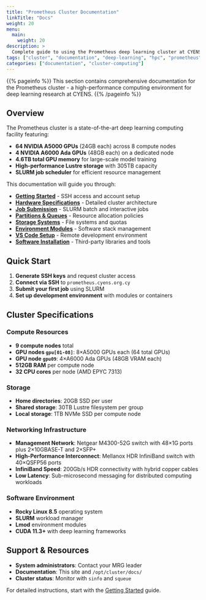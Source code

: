 ```yaml
---
title: "Prometheus Cluster Documentation"
linkTitle: "Docs"
weight: 20
menu:
  main:
    weight: 20
description: >
  Complete guide to using the Prometheus deep learning cluster at CYENS
tags: ["cluster", "documentation", "deep-learning", "hpc", "prometheus", "gpu-computing"]
categories: ["documentation", "cluster-computing"]
---
```


{{% pageinfo %}}
This section contains comprehensive documentation for the Prometheus cluster - a high-performance computing environment for deep learning research at CYENS.
{{% /pageinfo %}}

## Overview

The Prometheus cluster is a state-of-the-art deep learning computing facility featuring:

- **64 NVIDIA A5000 GPUs** (24GB each) across 8 compute nodes
- **4 NVIDIA A6000 Ada GPUs** (48GB each) on a dedicated node
- **4.6TB total GPU memory** for large-scale model training
- **High-performance Lustre storage** with 305TB capacity
- **SLURM job scheduler** for efficient resource management

This documentation will guide you through:

- **[Getting Started](getting-started/)** - SSH access and account setup
- **[Hardware Specifications](hardware/)** - Detailed cluster architecture
- **[Job Submission](job-submission/)** - SLURM batch and interactive jobs
- **[Partitions & Queues](partitions/)** - Resource allocation policies
- **[Storage Systems](storage/)** - File systems and quotas
- **[Environment Modules](modules/)** - Software stack management
- **[VS Code Setup](vscode/)** - Remote development environment
- **[Software Installation](software/)** - Third-party libraries and tools

## Quick Start

1. **Generate SSH keys** and request cluster access
2. **Connect via SSH** to `prometheus.cyens.org.cy`
3. **Submit your first job** using SLURM
4. **Set up development environment** with modules or containers

## Cluster Specifications

### Compute Resources
- **9 compute nodes** total
- **GPU nodes `gpu[01-08]`**: 8×A5000 GPUs each (64 total GPUs)
- **GPU node `gpu09`**: 4×A6000 Ada GPUs (48GB VRAM each)
- **512GB RAM** per compute node
- **32 CPU cores** per node (AMD EPYC 7313)

### Storage
- **Home directories**: 20GB SSD per user
- **Shared storage**: 30TB Lustre filesystem per group
- **Local storage**: 1TB NVMe SSD per compute node

### Networking Infrastructure
- **Management Network**: Netgear M4300-52G switch with 48×1G ports plus 2×10GBASE-T and 2×SFP+
- **High-Performance Interconnect**: Mellanox HDR InfiniBand switch with 40×QSFP56 ports
- **InfiniBand Speed**: 200Gb/s HDR connectivity with hybrid copper cables
- **Low Latency**: Sub-microsecond messaging for distributed computing workloads

### Software Environment
- **Rocky Linux 8.5** operating system
- **SLURM** workload manager
- **Lmod** environment modules
- **CUDA 11.3+** with deep learning frameworks

## Support & Resources

- **System administrators**: Contact your MRG leader
- **Documentation**: This site and `/opt/cluster/docs/`
- **Cluster status**: Monitor with `sinfo` and `squeue`

For detailed instructions, start with the [Getting Started](getting-started/) guide.
